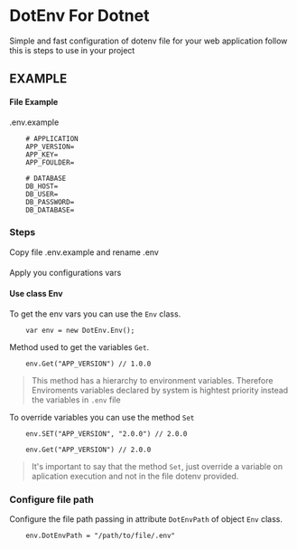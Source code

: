 # DotEnv For Dotnet

Simple and fast configuration of dotenv file for your web application follow this is steps to use in your project

## EXAMPLE
#### File Example
.env.example

        # APPLICATION
        APP_VERSION=
        APP_KEY=
        APP_FOULDER=

        # DATABASE
        DB_HOST=
        DB_USER=
        DB_PASSWORD=
        DB_DATABASE=


### Steps

Copy file .env.example and rename .env
####
Apply you configurations vars

#### Use class Env

To get the env vars you can use the ```Env``` class.

        var env = new DotEnv.Env();

Method used to get the variables ```Get```.

        env.Get("APP_VERSION") // 1.0.0

> This method has a hierarchy to environment variables. Therefore Enviroments variables declared by system is hightest priority instead the variables in ```.env``` file

To override variables you can use the method ```Set```

        env.SET("APP_VERSION", "2.0.0") // 2.0.0

        env.Get("APP_VERSION") // 2.0.0

> It's important to say that the method ```Set```, just override a variable on aplication execution and not in the file dotenv provided.


### Configure file path

Configure the file path passing in attribute ```DotEnvPath``` of object ```Env``` class.

        env.DotEnvPath = "/path/to/file/.env"
